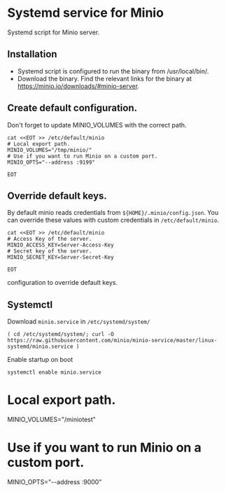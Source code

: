 # Systemd service for Minio

Systemd script for Minio server.

## Installation

- Systemd script is configured to run the binary from /usr/local/bin/.
- Download the binary. Find the relevant links for the binary at https://minio.io/downloads/#minio-server.

## Create default configuration.

Don't forget to update MINIO_VOLUMES with the correct path.
```
cat <<EOT >> /etc/default/minio
# Local export path.
MINIO_VOLUMES="/tmp/minio/"
# Use if you want to run Minio on a custom port.
MINIO_OPTS="--address :9199"

EOT
```

## Override default keys.

By default minio reads credentials from `${HOME}/.minio/config.json`. You can
override these values with custom credentials in `/etc/default/minio`.
```
cat <<EOT >> /etc/default/minio
# Access Key of the server.
MINIO_ACCESS_KEY=Server-Access-Key
# Secret key of the server.
MINIO_SECRET_KEY=Server-Secret-Key

EOT
```

configuration to override default keys.
## Systemctl

Download `minio.service` in  `/etc/systemd/system/`
```
( cd /etc/systemd/system/; curl -O https://raw.githubusercontent.com/minio/minio-service/master/linux-systemd/minio.service )
```

Enable startup on boot
```
systemctl enable minio.service
```
# Local export path.
MINIO_VOLUMES="/miniotest"
# Use if you want to run Minio on a custom port.
MINIO_OPTS="--address :9000"
